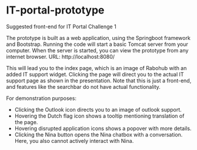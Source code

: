 # IT-portal-prototype
Suggested front-end for IT Portal Challenge 1 

The prototype is built as a web application, using the Springboot framework and Bootstrap.
Running the code will start a basic Tomcat server from your computer.
When the server is started, you can view the prototype from any internet browser. 
URL: http://localhost:8080/

This will lead you to the index page, which is an image of Rabohub with an added IT support widget.
Clicking the page will direct you to the actual IT support page as shown in the presentation.
Note that this is just a front-end, and features like the searchbar do not have actual functionality.

For demonstration purposes:
  - Clicking the Outlook icon directs you to an image of outlook support.
  - Hovering the Dutch flag icon shows a tooltip mentioning translation of the page.
  - Hovering disrupted application icons shows a popover with more details.
  - Clicking the Nina button opens the Nina chatbox with a conversation. Here, you also cannot actively interact with Nina.
